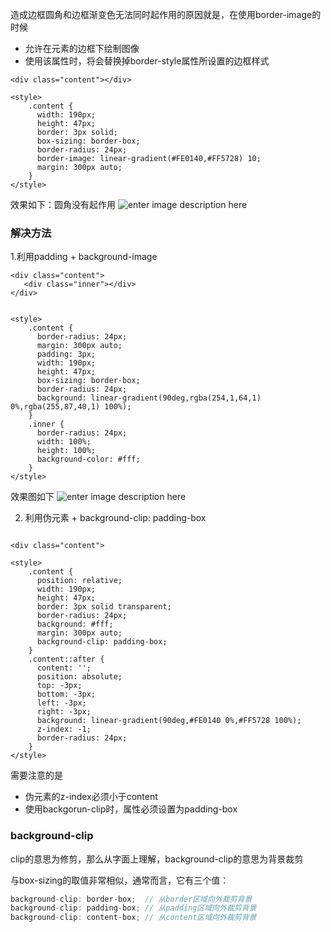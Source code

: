 造成边框圆角和边框渐变色无法同时起作用的原因就是，在使用border-image的时候
* 允许在元素的边框下绘制图像
* 使用该属性时，将会替换掉border-style属性所设置的边框样式

```vbscript-html
<div class="content"></div>
 
<style>
	.content {
      width: 190px;
      height: 47px;
      border: 3px solid;
	  box-sizing: border-box;
      border-radius: 24px;
      border-image: linear-gradient(#FE0140,#FF5728) 10;
      margin: 300px auto;
    }
</style>
```

效果如下：圆角没有起作用
![enter image description here](https://i.ibb.co/Twv1JMD/20190523094222.jpg)

### 解决方法
1.利用padding + background-image

```vbscript-html
<div class="content">
   <div class="inner"></div>
</div>


<style>
	.content {
      border-radius: 24px;
      margin: 300px auto;
      padding: 3px;
      width: 190px;
      height: 47px;
      box-sizing: border-box;
      border-radius: 24px; 
      background: linear-gradient(90deg,rgba(254,1,64,1) 0%,rgba(255,87,40,1) 100%);
    }
    .inner {
      border-radius: 24px;
      width: 100%;
      height: 100%;
      background-color: #fff;
    }
</style>
```
效果图如下
![enter image description here](https://i.ibb.co/vz1c0GW/20190523100456.jpg)

2. 利用伪元素 + background-clip: padding-box
```vbscript-html

<div class="content">
 
<style>
    .content {
      position: relative;
      width: 190px;
      height: 47px;
      border: 3px solid transparent;
      border-radius: 24px;
      background: #fff;
      margin: 300px auto;
      background-clip: padding-box;
    }
    .content::after {
      content: '';
      position: absolute;
      top: -3px;
      bottom: -3px;
      left: -3px;
      right: -3px;
      background: linear-gradient(90deg,#FE0140 0%,#FF5728 100%);
      z-index: -1;
      border-radius: 24px;
    }
</style>
```
需要注意的是
* 伪元素的z-index必须小于content
* 使用backgorun-clip时，属性必须设置为padding-box

### background-clip

clip的意思为修剪，那么从字面上理解，background-clip的意思为背景裁剪

与box-sizing的取值非常相似，通常而言，它有三个值：
```javascript
background-clip: border-box;  // 从border区域向外裁剪背景
background-clip: padding-box; // 从padding区域向外裁剪背景
background-clip: content-box; // 从content区域向外裁剪背景
```
